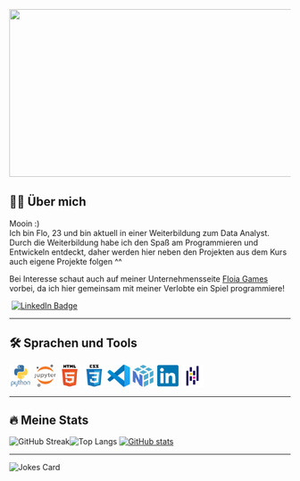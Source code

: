 <div align="center">
  <img src="https://media.giphy.com/media/dWesBcTLavkZuG35MI/giphy.gif" width="600" height="300"/>
</div>


## :man_technologist: Über mich
Mooin :)\
Ich bin Flo, 23 und bin aktuell in einer Weiterbildung zum Data Analyst. Durch die Weiterbildung habe ich den Spaß am Programmieren und Entwickeln entdeckt, daher werden hier neben den Projekten aus dem Kurs auch eigene Projekte folgen ^^ 

Bei Interesse schaut auch auf meiner Unternehmensseite [Floia Games](https://github.com/Floia-Games) vorbei, da ich hier gemeinsam mit meiner Verlobte ein Spiel programmiere!

<div id="badges"> <img src="https://komarev.com/ghpvc/?username=flo130522&style=flat-square&color=blue" alt=""/>
  <a href="https://www.linkedin.com/in/flokurek/">
    <img src="https://img.shields.io/badge/LinkedIn-blue?style=for-the-badge&logo=linkedin&logoColor=white" alt="LinkedIn Badge"/>
  </a>
</div>

---

## :hammer_and_wrench: Sprachen und Tools
<div>
<img src='https://raw.githubusercontent.com/devicons/devicon/55609aa5bd817ff167afce0d965585c92040787a/icons/python/python-original-wordmark.svg' width='40' height='40'>
<img src='https://raw.githubusercontent.com/devicons/devicon/55609aa5bd817ff167afce0d965585c92040787a/icons/jupyter/jupyter-original-wordmark.svg' width='40' height='40'>
<img src='https://raw.githubusercontent.com/devicons/devicon/55609aa5bd817ff167afce0d965585c92040787a/icons/html5/html5-original-wordmark.svg' width='40' height='40'>
<img src='https://raw.githubusercontent.com/devicons/devicon/55609aa5bd817ff167afce0d965585c92040787a/icons/css3/css3-original-wordmark.svg' width='40' height='40'>
<img src='https://raw.githubusercontent.com/devicons/devicon/55609aa5bd817ff167afce0d965585c92040787a/icons/vscode/vscode-original.svg' width='40' heigt='40'>
<img src='https://raw.githubusercontent.com/devicons/devicon/55609aa5bd817ff167afce0d965585c92040787a/icons/numpy/numpy-original.svg' width='40' heigt='40'>
<img src='https://raw.githubusercontent.com/devicons/devicon/55609aa5bd817ff167afce0d965585c92040787a/icons/linkedin/linkedin-original.svg' width='40' heigt='40'>
<img src='https://raw.githubusercontent.com/devicons/devicon/55609aa5bd817ff167afce0d965585c92040787a/icons/pandas/pandas-original.svg' width='40' heigt='40'>
</div>

---

## :fire: Meine Stats
![GitHub Streak](http://github-readme-streak-stats.herokuapp.com?user=flo130522&theme=dark&background=000000)![Top Langs](https://github-readme-stats.vercel.app/api/top-langs/?username=flo130522&layout=compact&theme=vision-friendly-dark)
[![GitHub stats](https://github-readme-stats.vercel.app/api?username=flo130522&show_icons=true&theme=great-gatsby)](https://github.com/flo130522?tab=repositories)

---

![Jokes Card](https://readme-jokes.vercel.app/api)

